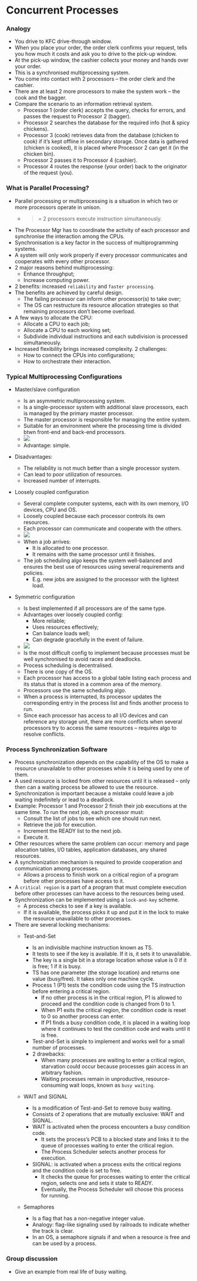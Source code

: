 # Concurrent Processes

### Analogy 
- You drive to KFC drive-through window.
- When you place your order, the order clerk confirms your request, tells you how much it costs and ask you to drive to the pick-up window.
- At the pick-up window, the cashier collects your money and hands over your order.
- This is a synchronised multiprocessing system.
- You come into contact with 2 processors – the order clerk and the cashier.
- There are at least 2 more processors to make the system work – the cook and the bagger.
- Compare the scenario to an information retrieval system.
	- Processor 1 (order clerk) accepts the query, checks for errors, and passes the request to Processor 2 (bagger).
	- Processor 2 searches the database for the required info (hot & spicy chickens).
	- Processor 3 (cook) retrieves data from the database (chicken to cook) if it’s kept offline in secondary storage.  Once data is gathered (chicken is cooked), it is placed where Processor 2 can get it (in the chicken bin).
	- Processor 2 passes it to Processor 4 (cashier).
	- Processor 4 routes the response (your order) back to the originator of the request (you).

### What is Parallel Processing?
- Parallel processing or multiprocessing is a situation in which two or more processors operate in unison.
	- >= 2 processors execute instruction simultaneously.
- The Processor Mgr has to coordinate the activity of each processor and synchronise the interaction among the CPUs.
- Synchronisation is a key factor in the success of multiprogramming systems.
- A system will only work properly if every processor communicates and cooperates with every other processor.
- 2 major reasons behind multiprocessing:
	- Enhance throughput;
	- Increase computing power.
- 2 benefits: increased `reliability` and `faster processing`.
- The benefits are achieved by careful design.
	- The failing processor can inform other processor(s) to take over;
	- The OS can restructure its resource allocation strategies so that remaining processors don’t become overload.
- A few ways to allocate the CPU:
	- Allocate a CPU to each job;
	- Allocate a CPU to each working set;
	- Subdivide individual instructions and each subdivision is processed simultaneously.
 - Increased flexibility brings increased complexity.  2 challenges:
	 - How to connect the CPUs into configurations;
	 - How to orchestrate their interaction.

### Typical Multiprocessing Configurations
- Master/slave configuration
	- Is an asymmetric multiprocessing system.
	- Is a single-processor system with additional slave processors, each is managed by the primary master processor.
	- The master processor is responsible for managing the entire system.
	- Suitable for an environment where the processing time is divided btwn front-end and back-end processors.
	- ![](../res/Pasted%20image%2020250211223648.png)
	- Advantage: simple.
- Disadvantages:
	- The reliability is not much better than a single processor system.
	- Can lead to poor utilization of resources.
	- Increased number of interrupts.

- Loosely coupled configuration
	- Several complete computer systems, each with its own memory, I/O devices, CPU and OS.
	- Loosely coupled because each processor controls its own resources.
	- Each processor can communicate and cooperate with the others.
	- ![](../res/Pasted%20image%2020250211223749.png)
	- When a job arrives:
		- It is allocated to one processor.
		- It remains with the same processor until it finishes.
	- The job scheduling algo keeps the system well-balanced and ensures the best use of resources using several requirements and policies.
		- E.g. new jobs are assigned to the processor with the lightest load.

- Symmetric configuration
	- Is best implemented if all processors are of the same type.
	- Advantages over loosely coupled config:
		- More reliable;
		- Uses resources effectively;
		- Can balance loads well;
		- Can degrade gracefully in the event of failure.
	- ![](../res/Pasted%20image%2020250211224057.png)
	- Is the most difficult config to implement because processes must be well synchronised to avoid races and deadlocks.
	- Process scheduling is decentralised.
	- There is one copy of the OS.
	- Each processor has access to a global table listing each process and its status that is stored in a common area of the memory.
	- Processors use the same scheduling algo.
	- When a process is interrupted, its processor updates the corresponding entry in the process list and finds another process to run.
	- Since each processor has access to all I/O devices and can reference any storage unit, there are more conflicts when several processors try to access the same resources – requires algo to resolve conflicts.

### Process Synchronization Software
- Process synchronization depends on the capability of the OS to make a resource unavailable to other processes while it is being used by one of them.
- A used resource is locked from other resources until it is released – only then can a waiting process be allowed to use the resource.
- Synchronization is important because a mistake could leave a job waiting indefinitely or lead to a deadlock.
- Example: Processor 1 and Processor 2 finish their job executions at the same time.  To run the next job, each processor must:
	- Consult the list of jobs to see which one should run next.
	- Retrieve the job for execution.
	- Increment the READY list to the next job.
	- Execute it.
- Other resources where the same problem can occur: memory and page allocation tables, I/O tables, application databases, any shared resources.
- A synchronization mechanism is required to provide cooperation and communication among processes.
	- Allows a process to finish work on a critical region of a program before other processes have access to it. 
- A `critical region` is a part of a program that must complete execution before other processes can have access to the resources being used.
- Synchronization can be implemented using a `lock-and-key` scheme.
	- A process checks to see if a key is available.
	- If it is available, the process picks it up and put it in the lock to make the resource unavailable to other processes.
- There are several locking mechanisms:
	- Test-and-Set
		- Is an indivisible machine instruction known as TS.
		- It tests to see if the key is available.  If it is, it sets it to unavailable.
		- The key is a single bit in a storage location whose value is 0 if it is free; 1 if it is busy.
		- TS has one parameter (the storage location) and returns one value (busy/free).  It takes only one machine cycle.
		- Process 1 (P1) tests the condition code using the TS instruction before entering a critical region.
			- If no other process is in the critical region, P1 is allowed to proceed and the condition code is changed from 0 to 1.
			- When P1 exits the critical region, the condition code is reset to 0 so another process can enter.
			- If P1 finds a busy condition code, it is placed in a waiting loop where it continues to test the condition code and waits until it is free.
		- Test-and-Set is simple to implement and works well for a small number of processes.
		- 2 drawbacks:
			- When many processes are waiting to enter a critical region, starvation could occur because processes gain access in an arbitrary fashion.
			- Waiting processes remain in unproductive, resource-consuming wait loops, known as `busy waiting`.

	- WAIT and SIGNAL
		- Is a modification of Test-and-Set to remove busy waiting.
		- Consists of 2 operations that are mutually exclusive: WAIT and SIGNAL.
		- WAIT is activated when the process encounters a busy condition code.
			- It sets the process’s PCB to a blocked state and links it to the queue of processes waiting to enter the critical region.
			- The Process Scheduler selects another process for execution.
		- SIGNAL: is activated when a process exits the critical regions and the condition code is set to free.
			- It checks the queue for processes waiting to enter the critical region, selects one and sets it state to READY.
			- Eventually, the Process Scheduler will choose this process for running.
	- Semaphores
		- Is a flag that has a non-negative integer value.
		- Analogy: flag-like signaling used by railroads to indicate whether the track is clear.
		- In an OS, a semaphore signals if and when a resource is free and can be used by a process.

### Group discussion
- Give an example from real life of busy waiting.
















